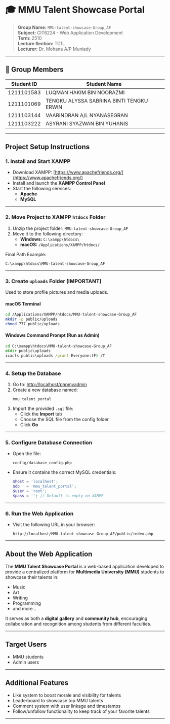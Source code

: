# 🎓 MMU Talent Showcase Portal

> **Group Name:** `MMU-talent-showcase-Group_AF`  
> **Subject:** CIT6224 - Web Application Development  
> **Term:** 2510  
> **Lecture Section:** TC1L  
> **Lecturer:** Dr. Mohana A/P Muniady

---

## 👥 Group Members

| Student ID   | Student Name                                  |
|--------------|-----------------------------------------------|
| 1211101583   | LUQMAN HAKIM BIN NOORAZMI                     |
| 1211101069   | TENGKU ALYSSA SABRINA BINTI TENGKU ERWIN      |
| 1211103144   | VAARINDRAN A/L NYANASEGRAN                    |
| 1211103222   | ASYRANI SYAZWAN BIN YUHANIS                   |

---

## Project Setup Instructions

### 1. Install and Start XAMPP

- Download XAMPP: [https://www.apachefriends.org/](https://www.apachefriends.org/)
- Install and launch the **XAMPP Control Panel**
- Start the following services:
  - **Apache**
  - **MySQL**

---

### 2. Move Project to XAMPP `htdocs` Folder

1. Unzip the project folder: `MMU-talent-showcase-Group_AF`
2. Move it to the following directory:
   - **Windows:** `C:\xampp\htdocs\`
   - **macOS:** `/Applications/XAMPP/htdocs/`

Final Path Example:
```
C:\xampp\htdocs\MMU-talent-showcase-Group_AF
```

---

### 3. Create `uploads` Folder (IMPORTANT)

Used to store profile pictures and media uploads.

#### macOS Terminal
```bash
cd /Applications/XAMPP/htdocs/MMU-talent-showcase-Group_AF
mkdir -p public/uploads
chmod 777 public/uploads
```

#### Windows Command Prompt (Run as Admin)
```cmd
cd C:\xampp\htdocs\MMU-talent-showcase-Group_AF
mkdir public\uploads
icacls public\uploads /grant Everyone:(F) /T
```

---

### 4. Setup the Database

1. Go to: [http://localhost/phpmyadmin](http://localhost/phpmyadmin)
2. Create a new database named:
   ```
   mmu_talent_portal
   ```
3. Import the provided `.sql` file:
   - Click the **Import** tab
   - Choose the SQL file from the config folder
   - Click **Go**

---

### 5. Configure Database Connection

- Open the file:
  ```
  config/database_config.php
  ```
- Ensure it contains the correct MySQL credentials:
  ```php
  $host = 'localhost';
  $db   = 'mmu_talent_portal';
  $user = 'root';
  $pass = ''; // Default is empty on XAMPP
  ```

---

### 6. Run the Web Application

- Visit the following URL in your browser:
  ```
  http://localhost/MMU-talent-showcase-Group_AF/public/index.php
  ```

---

## About the Web Application

The **MMU Talent Showcase Portal** is a web-based application developed to provide a centralized platform for **Multimedia University (MMU)** students to showcase their talents in:

- Music  
- Art  
- Writing  
- Programming  
- and more...

It serves as both a **digital gallery** and **community hub**, encouraging collaboration and recognition among students from different faculties.

---

## Target Users

- MMU students  
- Admin users

---

## Additional Features

- Like system to boost morale and visibility for talents
- Leaderboard to showcase top MMU talents
- Comment system with user linkage and timestamps
- Follow/unfollow functionality to keep track of your favorite talents

---